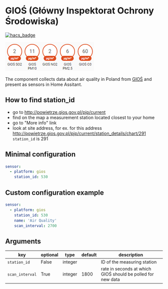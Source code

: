# GIOŚ (Główny Inspektorat Ochrony Środowiska)
[![hacs_badge](https://img.shields.io/badge/HACS-Default-orange.svg)](https://github.com/custom-components/hacs)

![Screenshot](https://github.com/bieniu/ha-gios/blob/master/images/gios-ha.png?raw=true)

The component collects data about air quality in Poland from [GIOŚ](http://powietrze.gios.gov.pl/pjp/current) and present as sensors in Home Assitant.

## How to find station_id
- go to http://powietrze.gios.gov.pl/pjp/current
- find on the map a measurement station located closest to your home
- go to "More info" link
- look at site address, for ex. for this address http://powietrze.gios.gov.pl/pjp/current/station_details/chart/291 `station_id` is 291

## Minimal configuration
```yaml
sensor:
  - platform: gios
    station_id: 530
```

## Custom configuration example
```yaml
sensor:
  - platform: gios
    station_id: 530
    name: 'Air Quality'
    scan_interval: 2700
```

## Arguments
key | optional | type | default | description
-- | -- | -- | -- | --
`station_id` | False | integer | | ID of the measuring station
`scan_interval` | True | integer | 1800 | rate in seconds at which GIOŚ should be polled for new data
